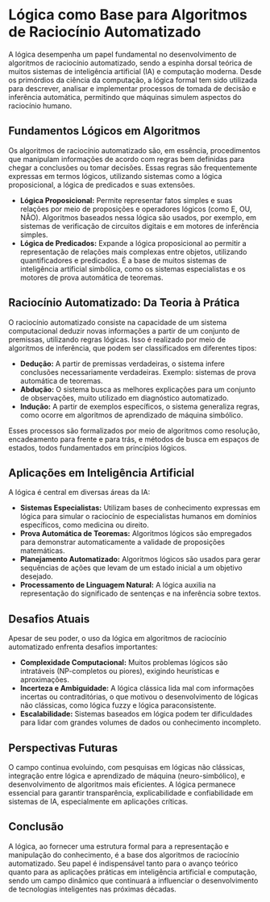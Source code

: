 # Lógica como Base para Algoritmos de Raciocínio Automatizado

A lógica desempenha um papel fundamental no desenvolvimento de algoritmos de raciocínio automatizado, sendo a espinha dorsal teórica de muitos sistemas de inteligência artificial (IA) e computação moderna. Desde os primórdios da ciência da computação, a lógica formal tem sido utilizada para descrever, analisar e implementar processos de tomada de decisão e inferência automática, permitindo que máquinas simulem aspectos do raciocínio humano.

## Fundamentos Lógicos em Algoritmos

Os algoritmos de raciocínio automatizado são, em essência, procedimentos que manipulam informações de acordo com regras bem definidas para chegar a conclusões ou tomar decisões. Essas regras são frequentemente expressas em termos lógicos, utilizando sistemas como a lógica proposicional, a lógica de predicados e suas extensões.

- **Lógica Proposicional:** Permite representar fatos simples e suas relações por meio de proposições e operadores lógicos (como E, OU, NÃO). Algoritmos baseados nessa lógica são usados, por exemplo, em sistemas de verificação de circuitos digitais e em motores de inferência simples.
- **Lógica de Predicados:** Expande a lógica proposicional ao permitir a representação de relações mais complexas entre objetos, utilizando quantificadores e predicados. É a base de muitos sistemas de inteligência artificial simbólica, como os sistemas especialistas e os motores de prova automática de teoremas.

## Raciocínio Automatizado: Da Teoria à Prática

O raciocínio automatizado consiste na capacidade de um sistema computacional deduzir novas informações a partir de um conjunto de premissas, utilizando regras lógicas. Isso é realizado por meio de algoritmos de inferência, que podem ser classificados em diferentes tipos:

- **Dedução:** A partir de premissas verdadeiras, o sistema infere conclusões necessariamente verdadeiras. Exemplo: sistemas de prova automática de teoremas.
- **Abdução:** O sistema busca as melhores explicações para um conjunto de observações, muito utilizado em diagnóstico automatizado.
- **Indução:** A partir de exemplos específicos, o sistema generaliza regras, como ocorre em algoritmos de aprendizado de máquina simbólico.

Esses processos são formalizados por meio de algoritmos como resolução, encadeamento para frente e para trás, e métodos de busca em espaços de estados, todos fundamentados em princípios lógicos.

## Aplicações em Inteligência Artificial

A lógica é central em diversas áreas da IA:

- **Sistemas Especialistas:** Utilizam bases de conhecimento expressas em lógica para simular o raciocínio de especialistas humanos em domínios específicos, como medicina ou direito.
- **Prova Automática de Teoremas:** Algoritmos lógicos são empregados para demonstrar automaticamente a validade de proposições matemáticas.
- **Planejamento Automatizado:** Algoritmos lógicos são usados para gerar sequências de ações que levam de um estado inicial a um objetivo desejado.
- **Processamento de Linguagem Natural:** A lógica auxilia na representação do significado de sentenças e na inferência sobre textos.

## Desafios Atuais

Apesar de seu poder, o uso da lógica em algoritmos de raciocínio automatizado enfrenta desafios importantes:

- **Complexidade Computacional:** Muitos problemas lógicos são intratáveis (NP-completos ou piores), exigindo heurísticas e aproximações.
- **Incerteza e Ambiguidade:** A lógica clássica lida mal com informações incertas ou contraditórias, o que motivou o desenvolvimento de lógicas não clássicas, como lógica fuzzy e lógica paraconsistente.
- **Escalabilidade:** Sistemas baseados em lógica podem ter dificuldades para lidar com grandes volumes de dados ou conhecimento incompleto.

## Perspectivas Futuras

O campo continua evoluindo, com pesquisas em lógicas não clássicas, integração entre lógica e aprendizado de máquina (neuro-simbólico), e desenvolvimento de algoritmos mais eficientes. A lógica permanece essencial para garantir transparência, explicabilidade e confiabilidade em sistemas de IA, especialmente em aplicações críticas.

## Conclusão

A lógica, ao fornecer uma estrutura formal para a representação e manipulação do conhecimento, é a base dos algoritmos de raciocínio automatizado. Seu papel é indispensável tanto para o avanço teórico quanto para as aplicações práticas em inteligência artificial e computação, sendo um campo dinâmico que continuará a influenciar o desenvolvimento de tecnologias inteligentes nas próximas décadas.